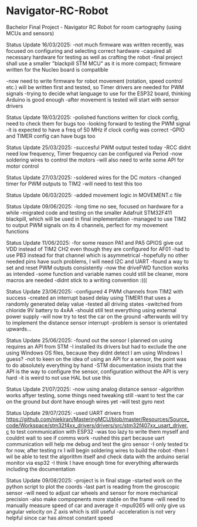 # Navigator-RC-Robot
Bachelor Final Project - Navigator RC Robot for room cartography (using MCUs and sensors)

Status Update 16/03/2025:
-not much firmware was written recently, was focused on configuring and selecting correct hardware
-caquired all necessary hardware for testing as well as crafting the robot
-final project shall use a smaller "blackpill STM MCU" as it is more compact; firmware written for the Nucleo board is compatible

-now need to write firmware for robot movement (rotation, speed control etc.) will be written first and tested, so Timer drivers are needed for PWM signals
-trying to decide what language to use for the ESP32 board, thinking Arduino is good enough
-after movement is tested will start with sensor drivers

Status Update 19/03/2025:
-polished functions written for clock config, need to check them for bugs too
-looking forward to testing the PWM signal 
-it is expected to have a freq of 50 MHz if clock config was correct
-GPIO and TIMER config can have bugs too

Status Update 25/03/2025:
-succesful PWM output tested today
-RCC didnt need low frequency, Timer frequency can be configured via Period
-now soldering wires to control the motors
-will also need to write some API for motor control

Status Update 27/03/2025:
-soldered wires for the DC motors
-changed timer for PWM outputs to TIM2
-will need to test this too

Status Update 06/03/2025:
-added movement logic in MOVEMENT.c file 

Status Update 09/06/2025:
-long time no see, focused on hardware for a while
-migrated code and testing on the smaller Adafruit STM32F411 blackpill, which will be used in final implementation
-managed to use TIM2 to output PWM signals on its 4 channels, perfect for my movement functions

Status Update 11/06/2025:
-for some reason PA1 and PA5 GPIOS give out VDD instead of TIM2 CH2 even though they are configured for AF01
-had to use PB3 instead for that channel which is asymmetrical
-hopefully no other needed pins have such problems, I will need I2C and UART
-found a way to set and reset PWM outputs consistently
-now the driveFWD function works as intended
-some function and variable names could still be cleaner, more macros are needed
-didnt stick to a writing convention :(((

Status Update 23/06/2025:
-configured 4 PWM channels from TIM2 with success
-created an interrupt based delay using TIMER1 that uses a randomly generated delay value
-tested all driving states
-switched from chloride 9V battery to 4xAA
-should still test everything using external power supply
-will now try to test the car on the ground
-afterwards will try to implement the distance sensor interrupt
-problem is sensor is orientated upwards...

Status Update 25/06/2025:
-found out the sonsor I planned on using requires an API from STM 
-I installed its drivers but had to exclude the one using Windows OS files, because they didnt detect I am using Windows I guess?
-not to keen on the idea of using an API for a sensor, the point was to do absolutely everything by hand
-STM documentation insists that the API is the way to configure the sensor, configuration without the API is very hard
-it is weird to not use HAL but use this

Status Update 21/07/2025:
-now using analog distance sensor
-algorithm works aftyer testing, some things need tweaking still
-want to test the car on the ground but dont have enough wires yet
-will test gyro next

Status Update 29/07/2025:
-used UART drivers from https://github.com/niekiran/MasteringMCU/blob/master/Resources/Source_code/Workspace/stm32f4xx_drivers/drivers/src/stm32f407xx_usart_driver.c to test communication with ESP32
-was too lazy to write them myself and couldnt wait to see if comms work
-rushed this part because uart communication will help me debug and test the giro sensor
-I only tested tx for now, after testing rx I will begin soldering wires to build the robot
-then I wil be able to test the algorithm itself and check data with the arduino serial monitor via esp32
-I think I have enough time for everything afterwards including the documentation


Status Update 09/08/2025:
-project is in final stage
-started work on the python script to plot the coords
-last part is reading from the giroscopic sensor
-will need to adjust car wheels and sensor for more mechanical precision
-also make compopnents more stable on the frame
-will need to manually measure speed of car and average it
-mpu9265 will only give us angular velocity on Z axis which is still useful
-acceleration is not very helpful since car has almost constant speed

